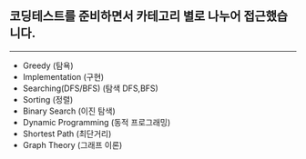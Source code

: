 ## 코딩테스트를 준비하면서 카테고리 별로 나누어 접근했습니다.
______________________________________________________
- Greedy (탐욕)
- Implementation (구현)
- Searching(DFS/BFS) (탐색 DFS,BFS)
- Sorting (정렬)
- Binary Search (이진 탐색)
- Dynamic Programming (동적 프로그래밍)
- Shortest Path (최단거리)
- Graph Theory (그래프 이론)
